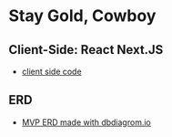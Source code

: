 # Stay Gold, Cowboy

## Client-Side: React Next.JS
- [client side code](https://github.com/AngieMGonzalez/staygoldcowboy-client)

## ERD
- [MVP ERD made with dbdiagrom.io](https://dbdiagram.io/d/64809033722eb77494910894)
